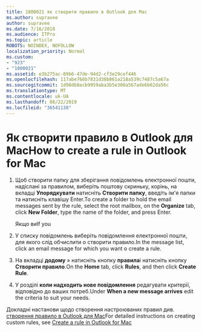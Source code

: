```yaml
---
title: 1800021 як створити правило в Outlook для Mac
ms.author: supravee
author: supravee
ms.date: 7/16/2018
ms.audience: ITPro
ms.topic: article
ROBOTS: NOINDEX, NOFOLLOW
localization_priority: Normal
ms.custom:
- "923"
- "1800021"
ms.assetid: e3b275ac-09b6-47de-94d2-cf3e29cef446
ms.openlocfilehash: 117abe766b7831d38b861a218a539c7487c5a67a
ms.sourcegitcommit: 1d98db8acb9959aba3b5e308a567ade6b62da56c
ms.translationtype: MT
ms.contentlocale: uk-UA
ms.lasthandoff: 08/22/2019
ms.locfileid: "36541138"
---
```

# <a name="how-to-create-a-rule-in-outlook-for-mac"></a><span data-ttu-id="d8285-102">Як створити правило в Outlook для Mac</span><span class="sxs-lookup"><span data-stu-id="d8285-102">How to create a rule in Outlook for Mac</span></span>

1. <span data-ttu-id="d8285-103">Щоб створити папку для зберігання повідомлень електронної пошти, надіслані за правилом, виберіть поштову скриньку, корінь, на вкладці **Упорядкувати** натисніть **Створити папку**, введіть ім'я папки та натисніть клавішу Enter.</span><span class="sxs-lookup"><span data-stu-id="d8285-103">To create a folder to hold the email messages sent by the rule, select the root mailbox, on the **Organize** tab, click **New Folder**, type the name of the folder, and press Enter.</span></span>

    <span data-ttu-id="d8285-104">Якщо ви</span><span class="sxs-lookup"><span data-stu-id="d8285-104">If you</span></span> 

2. <span data-ttu-id="d8285-105">У списку повідомлень виберіть повідомлення електронної пошти, для якого слід обчислити o створити правило.</span><span class="sxs-lookup"><span data-stu-id="d8285-105">In the message list, click an email message for which you want o create a rule.</span></span>

3. <span data-ttu-id="d8285-106">На вкладці **додому** » натисніть кнопку **правила**і натисніть кнопку **Створити правило**.</span><span class="sxs-lookup"><span data-stu-id="d8285-106">On the **Home** tab, click **Rules**, and then click **Create Rule**.</span></span>

4. <span data-ttu-id="d8285-107">У розділі **коли надходить нове повідомлення** редагувати критерії, відповідно до ваших потреб.</span><span class="sxs-lookup"><span data-stu-id="d8285-107">Under **When a new message arrives** edit the criteria to suit your needs.</span></span> 

<span data-ttu-id="d8285-108">Докладні настанови щодо створення настроюваних правил див. [створення правило в Outlook для Mac](https://aka.ms/AA1uy0v)</span><span class="sxs-lookup"><span data-stu-id="d8285-108">For detailed instructions on creating custom rules, see [Create a rule in Outlook for Mac](https://aka.ms/AA1uy0v)</span></span>
  